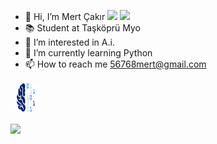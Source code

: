 - 👋 Hi, I’m Mert Çakır <img src="https://media.tenor.com/kRszz0WuOXYAAAAi/bongo-fox.gif" width="50"></h2> <img src="https://media.tenor.com/TuDbQ79kuPQAAAAi/fox-sunday.gif" width="50">
- 📚 Student at Taşköprü Myo
- 👀 I’m interested in A.i.
- 🌱 I’m currently learning Python
- 📫 How to reach me 56768mert@gmail.com


<img src="https://github.com/MERT-CKR/MERT-CKR/blob/main/brain.gif?raw=true" style="height: 50px; width: 50px;">





![](https://komarev.com/ghpvc/?username=MERT-CKR&color=ff69b4&style=plastic?labelColor=7D898B)


